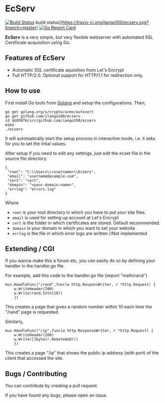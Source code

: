# EcServ
[![Build Status](https://travis-ci.org/ilango100/ecserv.svg?branch=master)](https://travis-ci.org/ilango100/ecserv) build status](https://travis-ci.org/ilango100/ecserv.svg?branch=master) [![Go Report Card](https://goreportcard.com/badge/github.com/ilango100/ecserv)](https://goreportcard.com/report/github.com/ilango100/ecserv)

**EcServ** is a very simple, but very flexible webserver with automated SSL Certificate acquisition using Go.

## Features of EcServ

- Automatic SSL certificate aquisition from Let's Encrypt
- Full HTTP/2.0. Optional support for HTTP/1.1 for redirection only.

## How to use

First install Go tools from [Golang](http://golang.org) and setup the configurations.
Then,

```
go get golang.org/x/crypto/acme/autocert
go get github.com/ilango100/ecserv
cd $GOPATH/src/github.com/iango100/ecserv
make
./ecserv
```
It will automatically start the setup process in interactive mode, i.e. it asks for you to set the intial values.

After setup if you need to edit any settings, just edit the ecset file in the source file directory:
```
{
 "root": "C:\\Users\\<username>\\EcServ",
 "email": "username@example.com",
 "cert": "cert",
 "domain": "<your-domain-name>",
 "errlog": "errors.log"
}
```

Where 
- `root` is your root directory in which you have to put your site files.
- `email` is used for setting up account at Let's Encrypt
- `cert` is the folder in which certificates are stored. Default recommended.
- `domain` is your domain in which you want to set your website
- `errlog` is the file in which error logs are written //Not implemented

## Extending / CGI

If you wanna make this a forum etc, you can easily do so by defining your handler in the handler.go file.

For example, add this code to the handler.go file (import "math/rand")
```
mux.HandleFunc("/rand",func(w http.ResponsWriter, r *http.Request) {
	w.WriteHeader(200)
	w.Write(rand.Intn(10))
	})
```
This creates a page that gives a random number within 10 each time the "/rand" page is requested.

Similarly,
```
mux.HandleFunc("/ip",func(w http.ResponseWriter, r *http.Request) {
	w.WriteHeader(200)
	w.Write([]byte(r.RemoteAddr))
	})
```
This creates a page "/ip" that shows the public ip address (with port) of the client that accessed the site.

## Bugs / Contributing

You can contribute by creating a pull request.

If you have found any bugs, please open an issue.


